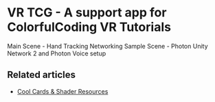 # VR TCG - A support app for ColorfulCoding VR Tutorials

Main Scene - Hand Tracking
Networking Sample Scene - Photon Unity Network 2 and Photon Voice setup

## Related articles
 * [Cool Cards & Shader Resources](https://alexanderameye.github.io/)

